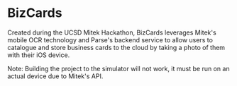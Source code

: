 BizCards
========

Created during the UCSD Mitek Hackathon, BizCards leverages Mitek's mobile OCR technology and Parse's backend 
service to allow users to catalogue and store business cards to the cloud by taking a photo of them with their iOS device.

Note:
Building the project to the simulator will not work, it must be run on an actual device due to Mitek's API.
